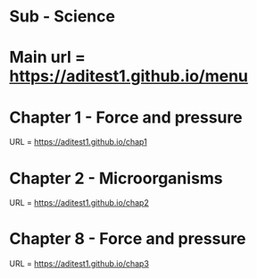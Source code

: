# Sub - Science
# Main url = https://aditest1.github.io/menu
# Chapter 1 - Force and pressure
URL = https://aditest1.github.io/chap1

# Chapter 2 - Microorganisms
URL = https://aditest1.github.io/chap2

# Chapter 8 - Force and pressure
URL = https://aditest1.github.io/chap3
